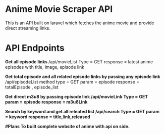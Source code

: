 # Anime Movie Scraper API
This is an API built on laravel which fetches the anime movie and provide direct streaming links.

# API Endpoints

<b>Get all episode links </b>
/api/movieList
Type = GET
response = latest anime episodes with title, image, episode link

<b>Get total episode and all related episode links by passing any episode link</b>
/api/episodeList
method type = GET
param = episode
response = totalEpisode , episode_list 

<b>Get direct m3u8 by passing episode link<b>
/api/movieLink
Type = GET 
param = episode
response = m3u8Link

<b>Search by keyword and get all releated list</b>
/api/search
Type = GET
param = keyword
response = title,link,released

#Plans
To built complete website of anime with api on side.
